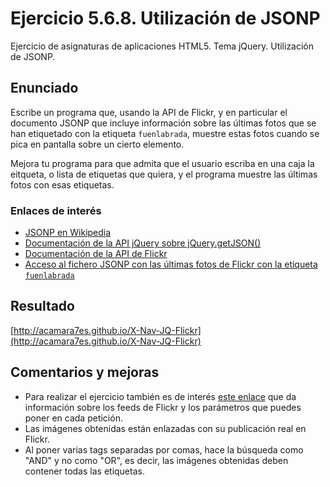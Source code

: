 # Ejercicio 5.6.8. Utilización de JSONP
Ejercicio de asignaturas de aplicaciones HTML5. Tema jQuery. Utilización de JSONP.

## Enunciado
Escribe un programa que, usando la API de Flickr, y en particular el documento JSONP que incluye información sobre las últimas fotos que se han etiquetado con la etiqueta `fuenlabrada`, muestre estas fotos cuando se pica en pantalla sobre un cierto elemento.

Mejora tu programa para que admita que el usuario escriba en una caja la eitqueta, o lista de etiquetas que quiera, y el programa muestre las últimas fotos con esas etiquetas.

### Enlaces de interés
- [JSONP en Wikipedia](http://en.wikipedia.org/wiki/JSONP)
- [Documentación de la API jQuery sobre jQuery.getJSON()](http://api.jquery.com/jQuery.getJSON/)
- [Documentación de la API de Flickr](http://www.flickr.com/services/api/)
- [Acceso al fichero JSONP con las últimas fotos de Flickr con la etiqueta `fuenlabrada`](http://api.flickr.com/services/feeds/photos_public.gne?tags=fuenlabrada&tagmode=any&format=json&jsoncallback=?)

## Resultado
[http://acamara7es.github.io/X-Nav-JQ-Flickr](http://acamara7es.github.io/X-Nav-JQ-Flickr)

## Comentarios y mejoras
- Para realizar el ejercicio también es de interés [este enlace](https://www.flickr.com/services/feeds/) que da información sobre los feeds de Flickr y los parámetros que puedes poner en cada petición.
- Las imágenes obtenidas están enlazadas con su publicación real en Flickr.
- Al poner varias tags separadas por comas, hace la búsqueda como "AND" y no como "OR", es decir, las imágenes obtenidas deben contener todas las etiquetas.
